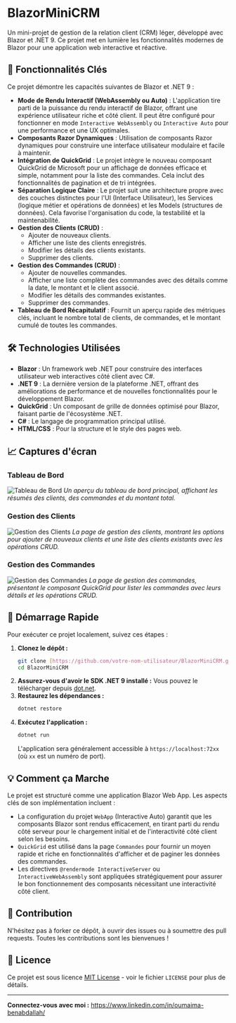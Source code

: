# BlazorMiniCRM

Un mini-projet de gestion de la relation client (CRM) léger, développé avec Blazor et .NET 9. Ce projet met en lumière les fonctionnalités modernes de Blazor pour une application web interactive et réactive.

## 🚀 Fonctionnalités Clés

Ce projet démontre les capacités suivantes de Blazor et .NET 9 :

-   **Mode de Rendu Interactif (WebAssembly ou Auto)** : L'application tire parti de la puissance du rendu interactif de Blazor, offrant une expérience utilisateur riche et côté client. Il peut être configuré pour fonctionner en mode `Interactive WebAssembly` ou `Interactive Auto` pour une performance et une UX optimales.
-   **Composants Razor Dynamiques** : Utilisation de composants Razor dynamiques pour construire une interface utilisateur modulaire et facile à maintenir.
-   **Intégration de QuickGrid** : Le projet intègre le nouveau composant QuickGrid de Microsoft pour un affichage de données efficace et simple, notamment pour la liste des commandes. Cela inclut des fonctionnalités de pagination et de tri intégrées.
-   **Séparation Logique Claire** : Le projet suit une architecture propre avec des couches distinctes pour l'UI (Interface Utilisateur), les Services (logique métier et opérations de données) et les Models (structures de données). Cela favorise l'organisation du code, la testabilité et la maintenabilité.
-   **Gestion des Clients (CRUD)** :
    -   Ajouter de nouveaux clients.
    -   Afficher une liste des clients enregistrés.
    -   Modifier les détails des clients existants.
    -   Supprimer des clients.
-   **Gestion des Commandes (CRUD)** :
    -   Ajouter de nouvelles commandes.
    -   Afficher une liste complète des commandes avec des détails comme la date, le montant et le client associé.
    -   Modifier les détails des commandes existantes.
    -   Supprimer des commandes.
-   **Tableau de Bord Récapitulatif** : Fournit un aperçu rapide des métriques clés, incluant le nombre total de clients, de commandes, et le montant cumulé de toutes les commandes.

## 🛠️ Technologies Utilisées

-   **Blazor** : Un framework web .NET pour construire des interfaces utilisateur web interactives côté client avec C#.
-   **.NET 9** : La dernière version de la plateforme .NET, offrant des améliorations de performance et de nouvelles fonctionnalités pour le développement Blazor.
-   **QuickGrid** : Un composant de grille de données optimisé pour Blazor, faisant partie de l'écosystème .NET.
-   **C#** : Le langage de programmation principal utilisé.
-   **HTML/CSS** : Pour la structure et le style des pages web.
  ## 📈 Captures d'écran

### Tableau de Bord
![Tableau de Bord](E:/BlazorMiniCRM/Dashboard.png)
*Un aperçu du tableau de bord principal, affichant les résumés des clients, des commandes et du montant total.*

### Gestion des Clients
![Gestion des Clients](E:/BlazorMiniCRM/Clients.png)
*La page de gestion des clients, montrant les options pour ajouter de nouveaux clients et une liste des clients existants avec les opérations CRUD.*

### Gestion des Commandes
![Gestion des Commandes](E:/BlazorMiniCRM/Orders.png)
*La page de gestion des commandes, présentant le composant QuickGrid pour lister les commandes avec leurs détails et les opérations CRUD.*

## 🚀 Démarrage Rapide

Pour exécuter ce projet localement, suivez ces étapes :

1.  **Clonez le dépôt :**
    ```bash
    git clone [https://github.com/votre-nom-utilisateur/BlazorMiniCRM.git](https://github.com/votre-nom-utilisateur/BlazorMiniCRM.git)
    cd BlazorMiniCRM
    ```
2.  **Assurez-vous d'avoir le SDK .NET 9 installé :**
    Vous pouvez le télécharger depuis [dot.net](https://dotnet.microsoft.com/download/dotnet/9.0).
3.  **Restaurez les dépendances :**
    ```bash
    dotnet restore
    ```
4.  **Exécutez l'application :**
    ```bash
    dotnet run
    ```
    L'application sera généralement accessible à `https://localhost:72xx` (où `xx` est un numéro de port).

## 💡 Comment ça Marche

Le projet est structuré comme une application Blazor Web App. Les aspects clés de son implémentation incluent :

-   La configuration du projet `WebApp` (Interactive Auto) garantit que les composants Blazor sont rendus efficacement, en tirant parti du rendu côté serveur pour le chargement initial et de l'interactivité côté client selon les besoins.
-   `QuickGrid` est utilisé dans la page `Commandes` pour fournir un moyen rapide et riche en fonctionnalités d'afficher et de paginer les données des commandes.
-   Les directives `@rendermode InteractiveServer` ou `InteractiveWebAssembly` sont appliquées stratégiquement pour assurer le bon fonctionnement des composants nécessitant une interactivité côté client.

## 🤝 Contribution

N'hésitez pas à forker ce dépôt, à ouvrir des issues ou à soumettre des pull requests. Toutes les contributions sont les bienvenues !

## 📄 Licence

Ce projet est sous licence [MIT License](LICENSE) - voir le fichier `LICENSE` pour plus de détails.

---

**Connectez-vous avec moi :**
https://www.linkedin.com/in/oumaima-benabdallah/
